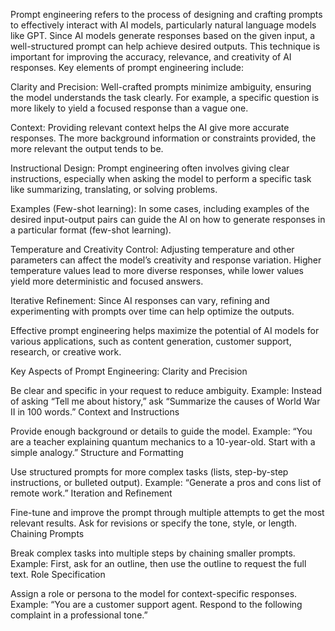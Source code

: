 Prompt engineering refers to the process of designing and crafting prompts to effectively interact with AI models, particularly natural language models like GPT. Since AI models generate responses based on the given input, a well-structured prompt can help achieve desired outputs. This technique is important for improving the accuracy, relevance, and creativity of AI responses.
Key elements of prompt engineering include:

Clarity and Precision: Well-crafted prompts minimize ambiguity, ensuring the model understands the task clearly. For example, a specific question is more likely to yield a focused response than a vague one.

Context: Providing relevant context helps the AI give more accurate responses. The more background information or constraints provided, the more relevant the output tends to be.

Instructional Design: Prompt engineering often involves giving clear instructions, especially when asking the model to perform a specific task like summarizing, translating, or solving problems.

Examples (Few-shot learning): In some cases, including examples of the desired input-output pairs can guide the AI on how to generate responses in a particular format (few-shot learning).

Temperature and Creativity Control: Adjusting temperature and other parameters can affect the model’s creativity and response variation. Higher temperature values lead to more diverse responses, while lower values yield more deterministic and focused answers.

Iterative Refinement: Since AI responses can vary, refining and experimenting with prompts over time can help optimize the outputs.

Effective prompt engineering helps maximize the potential of AI models for various applications, such as content generation, customer support, research, or creative work.

Key Aspects of Prompt Engineering:
Clarity and Precision

Be clear and specific in your request to reduce ambiguity.
Example: Instead of asking “Tell me about history,” ask “Summarize the causes of World War II in 100 words.”
Context and Instructions

Provide enough background or details to guide the model.
Example: “You are a teacher explaining quantum mechanics to a 10-year-old. Start with a simple analogy.”
Structure and Formatting

Use structured prompts for more complex tasks (lists, step-by-step instructions, or bulleted output).
Example: “Generate a pros and cons list of remote work.”
Iteration and Refinement

Fine-tune and improve the prompt through multiple attempts to get the most relevant results.
Ask for revisions or specify the tone, style, or length.
Chaining Prompts

Break complex tasks into multiple steps by chaining smaller prompts.
Example: First, ask for an outline, then use the outline to request the full text.
Role Specification

Assign a role or persona to the model for context-specific responses.
Example: “You are a customer support agent. Respond to the following complaint in a professional tone.”








